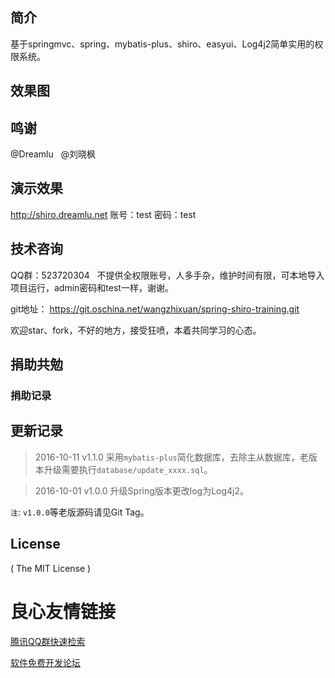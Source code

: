 ## 简介
 
基于springmvc、spring、mybatis-plus、shiro、easyui、Log4j2简单实用的权限系统。
 

## 效果图
 
 
 
 
 
 
 
 
 
 
 
 
 
 
 

## 鸣谢
 
 @Dreamlu &nbsp;
 @刘晓枫 
 

## 演示效果
 
 http://shiro.dreamlu.net  账号：test 密码：test
 

## 技术咨询
 
QQ群：523720304 &nbsp; 不提供全权限账号，人多手杂，维护时间有限，可本地导入项目运行，admin密码和test一样，谢谢。
 
 
git地址： https://git.oschina.net/wangzhixuan/spring-shiro-training.git 
 
 
欢迎star、fork，不好的地方，接受狂喷，本着共同学习的心态。
 

## 捐助共勉
 
 
 
 

### 捐助记录



## 更新记录
> 2016-10-11 v1.1.0 采用`mybatis-plus`简化数据库，去除主从数据库，老版本升级需要执行`database/update_xxxx.sql`。

> 2016-10-01 v1.0.0 升级Spring版本更改log为Log4j2。

`注`: `v1.0.0`等老版源码请见Git Tag。

## License

( The MIT License )


 # 良心友情链接

[腾讯QQ群快速检索](http://u.720life.cn/s/8cf73f7c)

[软件免费开发论坛](http://u.720life.cn/s/bbb01dc0)